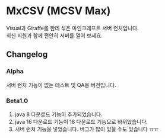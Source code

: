 # MxCSV (MCSV Max)
Visual과 Giraffe를 한데 섞은 마인크래프트 서버 런처입니다.  
최신 지원과 함께 편안히 서버를 열어 보세요.
## Changelog
### Alpha
서버 런처 기능이 없는 테스트 및 QA용 버전입니다.
### Beta1.0
1. java 8 다운로드 기능이 추가되었습니다.  
2. java 16 다운로드 기능이 18 다운로드 기능으로 바뀌었습니다.  
3. 서버 런처 기능을 넣었습니다. 버그가 많이 있을 수도 있습니다 ㅠㅠ
